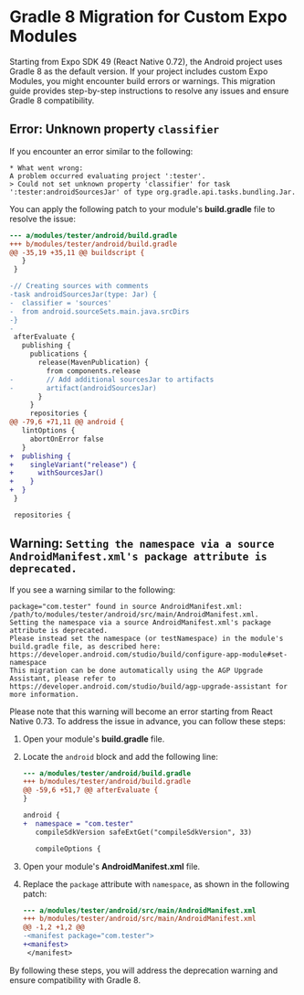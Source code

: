 # Gradle 8 Migration for Custom Expo Modules

Starting from Expo SDK 49 (React Native 0.72), the Android project uses Gradle 8 as the default version. If your project includes custom Expo Modules, you might encounter build errors or warnings. This migration guide provides step-by-step instructions to resolve any issues and ensure Gradle 8 compatibility.

## Error: Unknown property `classifier`

If you encounter an error similar to the following:

```
* What went wrong:
A problem occurred evaluating project ':tester'.
> Could not set unknown property 'classifier' for task ':tester:androidSourcesJar' of type org.gradle.api.tasks.bundling.Jar.
```

You can apply the following patch to your module's **build.gradle** file to resolve the issue:

```diff
--- a/modules/tester/android/build.gradle
+++ b/modules/tester/android/build.gradle
@@ -35,19 +35,11 @@ buildscript {
   }
 }

-// Creating sources with comments
-task androidSourcesJar(type: Jar) {
-  classifier = 'sources'
-  from android.sourceSets.main.java.srcDirs
-}
-
 afterEvaluate {
   publishing {
     publications {
       release(MavenPublication) {
         from components.release
-        // Add additional sourcesJar to artifacts
-        artifact(androidSourcesJar)
       }
     }
     repositories {
@@ -79,6 +71,11 @@ android {
   lintOptions {
     abortOnError false
   }
+  publishing {
+    singleVariant("release") {
+      withSourcesJar()
+    }
+  }
 }

 repositories {
```

## Warning: `Setting the namespace via a source AndroidManifest.xml's package attribute is deprecated.`

If you see a warning similar to the following:

```
package="com.tester" found in source AndroidManifest.xml: /path/to/modules/tester/android/src/main/AndroidManifest.xml.
Setting the namespace via a source AndroidManifest.xml's package attribute is deprecated.
Please instead set the namespace (or testNamespace) in the module's build.gradle file, as described here: https://developer.android.com/studio/build/configure-app-module#set-namespace
This migration can be done automatically using the AGP Upgrade Assistant, please refer to https://developer.android.com/studio/build/agp-upgrade-assistant for more information.
```

Please note that this warning will become an error starting from React Native 0.73. To address the issue in advance, you can follow these steps:

1. Open your module's **build.gradle** file.
2. Locate the `android` block and add the following line:

   ```diff
   --- a/modules/tester/android/build.gradle
   +++ b/modules/tester/android/build.gradle
   @@ -59,6 +51,7 @@ afterEvaluate {
   }

   android {
   +  namespace = "com.tester"
      compileSdkVersion safeExtGet("compileSdkVersion", 33)

      compileOptions {
   ```

3. Open your module's **AndroidManifest.xml** file.
4. Replace the `package` attribute with `namespace`, as shown in the following patch:

   ```diff
   --- a/modules/tester/android/src/main/AndroidManifest.xml
   +++ b/modules/tester/android/src/main/AndroidManifest.xml
   @@ -1,2 +1,2 @@
   -<manifest package="com.tester">
   +<manifest>
    </manifest>
   ```

By following these steps, you will address the deprecation warning and ensure compatibility with Gradle 8.
